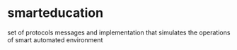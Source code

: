 # smarteducation
set of protocols messages and implementation that simulates the operations of smart automated environment
